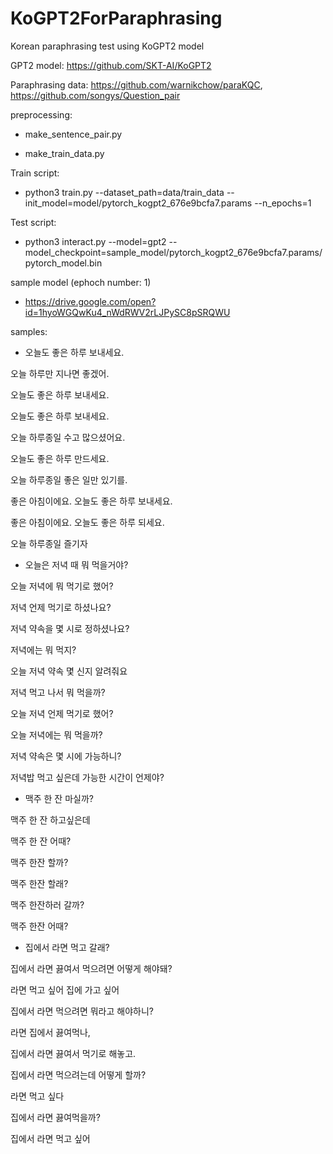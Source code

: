 # KoGPT2ForParaphrasing

Korean paraphrasing test using KoGPT2 model

GPT2 model: https://github.com/SKT-AI/KoGPT2

Paraphrasing data: https://github.com/warnikchow/paraKQC, https://github.com/songys/Question_pair

preprocessing:

- make_sentence_pair.py

- make_train_data.py

Train script:

- python3 train.py --dataset_path=data/train_data --init_model=model/pytorch_kogpt2_676e9bcfa7.params --n_epochs=1


Test script:

- python3 interact.py --model=gpt2 --model_checkpoint=sample_model/pytorch_kogpt2_676e9bcfa7.params/pytorch_model.bin

sample model (ephoch number: 1)

- https://drive.google.com/open?id=1hyoWGQwKu4_nWdRWV2rLJPySC8pSRQWU

samples:


- 오늘도 좋은 하루 보내세요.

오늘 하루만 지나면 좋겠어.

오늘도 좋은 하루 보내세요.

오늘도 좋은 하루 보내세요.

오늘 하루종일 수고 많으셨어요.

오늘도 좋은 하루 만드세요.

오늘 하루종일 좋은 일만 있기를.

좋은 아침이에요. 오늘도 좋은 하루 보내세요.

좋은 아침이에요. 오늘도 좋은 하루 되세요.

오늘 하루종일 즐기자



- 오늘은 저녁 때 뭐 먹을거야?

오늘 저녁에 뭐 먹기로 했어?</s>

저녁 언제 먹기로 하셨나요?</s>

저녁 약속을 몇 시로 정하셨나요?</s>

저녁에는 뭐 먹지?</s>

오늘 저녁 약속 몇 신지 알려줘요</s>

저녁 먹고 나서 뭐 먹을까?</s>

오늘 저녁 언제 먹기로 했어?</s>

오늘 저녁에는 뭐 먹을까?</s>

저녁 약속은 몇 시에 가능하니?</s>

저녁밥 먹고 싶은데 가능한 시간이 언제야?</s>



- 맥주 한 잔 마실까?

맥주 한 잔 하고싶은데</s>

맥주 한 잔 어때?</s>

맥주 한잔 할까?</s>

맥주 한잔 할래?</s>

맥주 한잔하러 갈까?</s>

맥주 한잔 어때?</s>



- 집에서 라면 먹고 갈래?

집에서 라면 끓여서 먹으려면 어떻게 해야돼?</s>

라면 먹고 싶어 집에 가고 싶어</s>

집에서 라면 먹으려면 뭐라고 해야하니?</s>

라면 집에서 끓여먹나,</s>

집에서 라면 끓여서 먹기로 해놓고.</s>

집에서 라면 먹으려는데 어떻게 할까?</s>

라면 먹고 싶다</s>

집에서 라면 끓여먹을까?</s>

집에서 라면 먹고 싶어</s>

